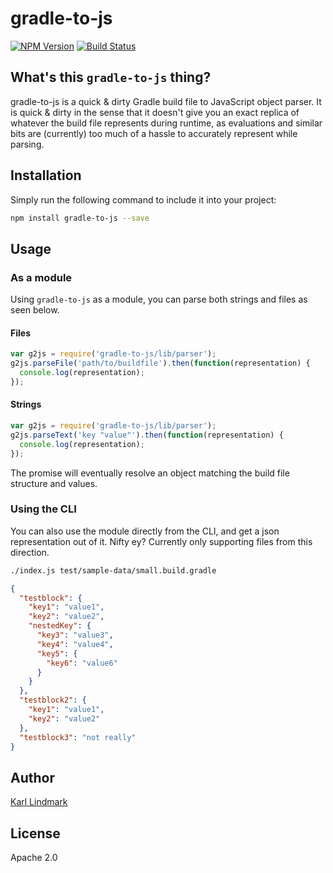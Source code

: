 # gradle-to-js

[![NPM Version](https://img.shields.io/npm/v/gradle-to-js.svg)](https://www.npmjs.com/package/gradle-to-js)
[![Build Status](https://travis-ci.org/ninetwozero/gradle-to-js.svg?branch=master)](https://travis-ci.org/ninetwozero/gradle-to-js)

## What's this `gradle-to-js` thing?

gradle-to-js is a quick & dirty Gradle build file to JavaScript object parser. It is quick & dirty in the sense that it doesn't give you an exact replica of whatever the build file represents during runtime, as evaluations and similar bits are (currently) too much of a hassle to accurately represent while parsing.

## Installation

Simply run the following command to include it into your project:

```sh
npm install gradle-to-js --save
```

## Usage

### As a module

Using `gradle-to-js` as a module, you can parse both strings and files as seen below.

#### Files

```js
var g2js = require('gradle-to-js/lib/parser');
g2js.parseFile('path/to/buildfile').then(function(representation) {
  console.log(representation);
});
```

#### Strings

```js
var g2js = require('gradle-to-js/lib/parser');
g2js.parseText('key "value"').then(function(representation) {
  console.log(representation);
});
```

The promise will eventually resolve an object matching the build file structure and values.

### Using the CLI

You can also use the module directly from the CLI, and get a json representation out of it. Nifty ey? Currently only supporting files from this direction.

```bash
./index.js test/sample-data/small.build.gradle
```

```json
{
  "testblock": {
    "key1": "value1",
    "key2": "value2",
    "nestedKey": {
      "key3": "value3",
      "key4": "value4",
      "key5": {
        "key6": "value6"
      }
    }
  },
  "testblock2": {
    "key1": "value1",
    "key2": "value2"
  },
  "testblock3": "not really"
}
```

## Author

[Karl Lindmark](https://www.github.com/karllindmark)

## License

Apache 2.0
